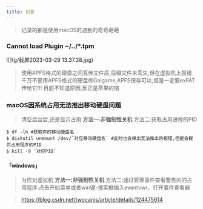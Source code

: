 ```yaml
---
title: 记录
---
```


> 记录的都是使用macOS时遇到的奇奇葩葩

### Cannot load Plugin ~/../*.tpm

![](g/截屏2023-03-29 13.37.38.jpg)
> 使用APFS格式的硬盘之间互传文件后,后缀文件未丢失,但在虚拟机上报错
> 千万不要用APFS格式的硬盘传Galgame,APFS保存可以,但是一定要exFAT传给它!!!
> 目前不知道原因,反正是苹果的锅

###  macOS因系统占用无法推出移动硬盘问题

> 清空后台后,还是显示占用
> **方法一:非强制性关机**
> 方法二:获取占用进程的PID

```
$ df -lh #获取你的移动硬盘名
$ diskutil unmount /dev/`对应移动硬盘名` #此时也会弹出无法推出的报错,但是会提供占用程序的PID
$ kill -9 `对应PID`
```

#### 「windows」
> 为应对虚拟机
> **方法一:非强制性关机**
> 方法二:通过管理事件查看警告内的占用程序:点击开始菜单或者win键-搜索框输入eventvwr，打开事件查看器

> https://blog.csdn.net/twocanis/article/details/124475614